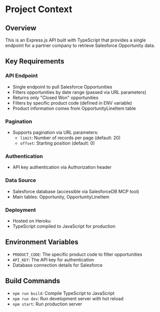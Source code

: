 # Project Context

## Overview
This is an Express.js API built with TypeScript that provides a single endpoint for a partner company to retrieve Salesforce Opportunity data.

## Key Requirements

### API Endpoint
- Single endpoint to pull Salesforce Opportunities
- Filters opportunities by date range (passed via URL parameters)
- Returns only "Closed Won" opportunities
- Filters by specific product code (defined in ENV variable)
- Product information comes from OpportunityLineItem table

### Pagination
- Supports pagination via URL parameters:
  - `limit`: Number of records per page (default: 20)
  - `offset`: Starting position (default: 0)

### Authentication
- API key authentication via Authorization header

### Data Source
- Salesforce database (accessible via SalesforceDB MCP tool)
- Main tables: Opportunity, OpportunityLineItem

### Deployment
- Hosted on Heroku
- TypeScript compiled to JavaScript for production

## Environment Variables
- `PRODUCT_CODE`: The specific product code to filter opportunities
- `API_KEY`: The API key for authentication
- Database connection details for Salesforce

## Build Commands
- `npm run build`: Compile TypeScript to JavaScript
- `npm run dev`: Run development server with hot reload
- `npm start`: Run production server